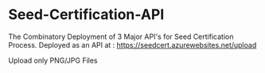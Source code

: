 # Seed-Certification-API
The Combinatory Deployment of 3 Major API's for Seed Certification Process.
Deployed as an API at : https://seedcert.azurewebsites.net/upload

Upload only PNG/JPG Files
